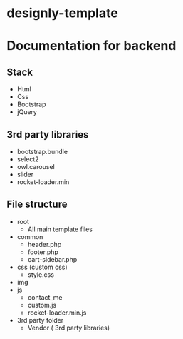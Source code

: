 # designly-template

# Documentation for backend

## Stack
- Html
- Css
- Bootstrap
- jQuery

## 3rd party libraries
- bootstrap.bundle
- select2
- owl.carousel
- slider
- rocket-loader.min

## File structure
- root
  - All main template files
- common
  - header.php
  - footer.php
  - cart-sidebar.php
- css (custom css)
  - style.css
- img
- js 
  - contact_me
  - custom.js
  - rocket-loader.min.js
- 3rd party folder
  - Vendor ( 3rd party libraries)
